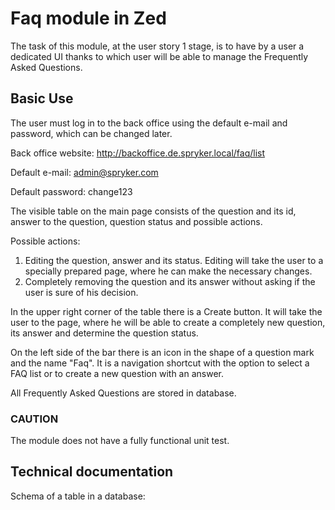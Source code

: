 # Faq module in Zed

The task of this module, at the user story 1 stage, is to have by a user a dedicated UI thanks to which user will be
able to manage the Frequently Asked Questions.

## Basic Use

The user must log in to the back office using the default e-mail and password, which can be changed later.

Back office website:
http://backoffice.de.spryker.local/faq/list

Default e-mail:
admin@spryker.com

Default password:
change123

The visible table on the main page consists of the question and its id, answer to the question, question status and
possible actions.

Possible actions:

1) Editing the question, answer and its status. Editing will take the user to a specially prepared page, where he can
   make the necessary changes.
2) Completely removing the question and its answer without asking if the user is sure of his decision.

In the upper right corner of the table there is a Create button. It will take the user to the page, where he will be
able to create a completely new question, its answer and determine the question status.

On the left side of the bar there is an icon in the shape of a question mark and the name "Faq". It is a navigation
shortcut with the option to select a FAQ list or to create a new question with an answer.

All Frequently Asked Questions are stored in database.

### CAUTION

The module does not have a fully functional unit test.

## Technical documentation

Schema of a table in a database:
<myxml>
<?xml version="1.0"?>
<database xmlns:xsi="http://www.w3.org/2001/XMLSchema-instance"
name="zed"
xsi:noNamespaceSchemaLocation="http://static.spryker.com/schema-01.xsd"
namespace="Orm\Zed\Faq\Persistence"
package="src.Orm.Zed.Faq.Persistence">
<table name="pyz_faq" phpName="PyzFaq">
<column name="id_question" required="true" type="INTEGER" autoIncrement="true" primaryKey="true"/>
<column name="question" required="true" type="VARCHAR" size="100"/>
<column name="answer" type="VARCHAR" size="255"/>
<column name="is_active" default="true" type="BOOLEAN"/>
</table>
</database>
</myxml>

